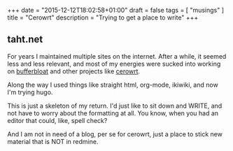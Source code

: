 +++
date = "2015-12-12T18:02:58+01:00"
draft = false
tags = [ "musings" ]
title = "Cerowrt"
description = "Trying to get a place to write"
+++

##  taht.net

For years I maintained multiple sites on the internet. After a while, it
seemed less and less relevant, and most of my energies were sucked into
working on [bufferbloat](http://www.bufferbloat.net) and other projects
like [cerowrt](http://www.bufferbloat.net/projects/cerowrt/wiki).

Along the way I used things like straight html, org-mode, ikiwiki, and
now I'm trying hugo. 

This is just a skeleton of my return. I'd just like to sit down and WRITE,
and not have to worry about the formatting at all. You know, when you had
an editor that could, like, spell check?

And I am not in need of a blog, per se for cerowrt, just a place
to stick new material that is NOT in redmine.
